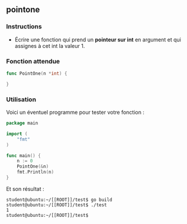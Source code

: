 ## pointone

### Instructions

- Écrire une fonction qui prend un **pointeur sur int** en argument et qui assignes à cet int la valeur 1.

### Fonction attendue

```go
func PointOne(n *int) {

}
```

### Utilisation

Voici un éventuel programme pour tester votre fonction :

```go
package main

import (
	"fmt"
)

func main() {
	n := 0
	PointOne(&n)
	fmt.Println(n)
}
```

Et son résultat :

```console
student@ubuntu:~/[[ROOT]]/test$ go build
student@ubuntu:~/[[ROOT]]/test$ ./test
1
student@ubuntu:~/[[ROOT]]/test$
```
